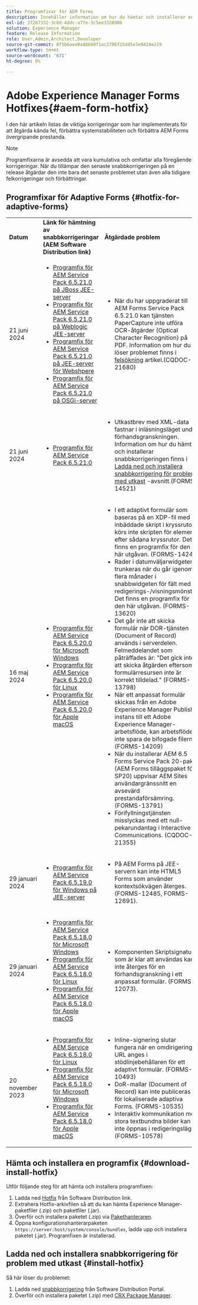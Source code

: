 ```yaml
---
title: Programfixar för AEM Forms
description: Innehåller information om hur du hämtar och installerar en snabbkorrigering för AEM Forms.
exl-id: 37287332-3c8d-4ddc-a77e-3c5ee332898b
solution: Experience Manager
feature: Release Information
role: User,Admin,Architect,Developer
source-git-commit: 8f5b6aee8a48690f1ac2706f25d45e7e9424e219
workflow-type: tm+mt
source-wordcount: '671'
ht-degree: 0%

---
```


# Adobe Experience Manager Forms Hotfixes{#aem-form-hotfix}

I den här artikeln listas de viktiga korrigeringar som har implementerats för att åtgärda kända fel, förbättra systemstabiliteten och förbättra AEM Forms övergripande prestanda.

>[!NOTE]
>
> Programfixarna är avsedda att vara kumulativa och omfattar alla föregående korrigeringar. När du tillämpar den senaste snabbkorrigeringen på en release åtgärdar den inte bara det senaste problemet utan även alla tidigare felkorrigeringar och förbättringar.

## Programfixar för Adaptive Forms {#hotfix-for-adaptive-forms}

<table>
  <tbody>
  <tr>
    <td><strong>Datum</strong></td>
    <td><strong>Länk för hämtning av snabbkorrigeringar (AEM Software Distribution link)</strong></td>
    <td><strong>Åtgärdade problem</strong></td>
  </tr>
  <tr>
    <td>21 juni 2024</td>
     <td>
     <ul>
     <li><a href="https://nam04.safelinks.protection.outlook.com/?url=https%3A%2F%2Fexperience.adobe.com%2F%23%2Fdownloads%2Fcontent%2Fsoftware-distribution%2Fen%2Faem.html%3Fpackage%3D%2Fcontent%2Fsoftware-distribution%2Fen%2Fdetails.html%2Fcontent%2Fdam%2Faem%2Fpublic%2Fadobe%2Fpackages%2Fcq650%2Fhotfix%2FPaperCaptureSvc.zip&amp;data=05%7C02%7Cruchitas%40adobe.com%7Cf50f80aab6994875271a08dc91f2f137%7Cfa7b1b5a7b34438794aed2c178decee1%7C0%7C0%7C638545719814675925%7CUnknown%7CTWFpbGZsb3d8eyJWIjoiMC4wLjAwMDAiLCJQIjoiV2luMzIiLCJBTiI6Ik1haWwiLCJXVCI6Mn0%3D%7C0%7C%7C%7C&amp;sdata=9pTrMfiMD%2B5kQezxsZwTdOmaaktxURR99d7f6wHr%2FWQ%3D&amp;reserved=0">Programfix för AEM Service Pack 6.5.21.0 på JBoss JEE-server </a> </li>
      <li><a href="https://nam04.safelinks.protection.outlook.com/?url=https%3A%2F%2Fexperience.adobe.com%2F%23%2Fdownloads%2Fcontent%2Fsoftware-distribution%2Fen%2Faem.html%3Fpackage%3D%2Fcontent%2Fsoftware-distribution%2Fen%2Fdetails.html%2Fcontent%2Fdam%2Faem%2Fpublic%2Fadobe%2Fpackages%2Fcq650%2Fhotfix%2FPaperCaptureSvc.zip&amp;data=05%7C02%7Cruchitas%40adobe.com%7Cf50f80aab6994875271a08dc91f2f137%7Cfa7b1b5a7b34438794aed2c178decee1%7C0%7C0%7C638545719814675925%7CUnknown%7CTWFpbGZsb3d8eyJWIjoiMC4wLjAwMDAiLCJQIjoiV2luMzIiLCJBTiI6Ik1haWwiLCJXVCI6Mn0%3D%7C0%7C%7C%7C&amp;sdata=9pTrMfiMD%2B5kQezxsZwTdOmaaktxURR99d7f6wHr%2FWQ%3D&amp;reserved=0">Programfix för AEM Service Pack 6.5.21.0 på Weblogic JEE-server </a> </li>
       <li><a href="https://nam04.safelinks.protection.outlook.com/?url=https%3A%2F%2Fexperience.adobe.com%2F%23%2Fdownloads%2Fcontent%2Fsoftware-distribution%2Fen%2Faem.html%3Fpackage%3D%2Fcontent%2Fsoftware-distribution%2Fen%2Fdetails.html%2Fcontent%2Fdam%2Faem%2Fpublic%2Fadobe%2Fpackages%2Fcq650%2Fhotfix%2FPaperCaptureSvc.zip&amp;data=05%7C02%7Cruchitas%40adobe.com%7Cf50f80aab6994875271a08dc91f2f137%7Cfa7b1b5a7b34438794aed2c178decee1%7C0%7C0%7C638545719814675925%7CUnknown%7CTWFpbGZsb3d8eyJWIjoiMC4wLjAwMDAiLCJQIjoiV2luMzIiLCJBTiI6Ik1haWwiLCJXVCI6Mn0%3D%7C0%7C%7C%7C&amp;sdata=9pTrMfiMD%2B5kQezxsZwTdOmaaktxURR99d7f6wHr%2FWQ%3D&amp;reserved=0">Programfix för AEM Service Pack 6.5.21.0 på JEE-server för Webshpere </a> </li>
        <li><a href="https://nam04.safelinks.protection.outlook.com/?url=https%3A%2F%2Fexperience.adobe.com%2F%23%2Fdownloads%2Fcontent%2Fsoftware-distribution%2Fen%2Faem.html%3Fpackage%3D%2Fcontent%2Fsoftware-distribution%2Fen%2Fdetails.html%2Fcontent%2Fdam%2Faem%2Fpublic%2Fadobe%2Fpackages%2Fcq650%2Fhotfix%2FPaperCaptureSvc.zip&amp;data=05%7C02%7Cruchitas%40adobe.com%7Cf50f80aab6994875271a08dc91f2f137%7Cfa7b1b5a7b34438794aed2c178decee1%7C0%7C0%7C638545719814675925%7CUnknown%7CTWFpbGZsb3d8eyJWIjoiMC4wLjAwMDAiLCJQIjoiV2luMzIiLCJBTiI6Ik1haWwiLCJXVCI6Mn0%3D%7C0%7C%7C%7C&amp;sdata=9pTrMfiMD%2B5kQezxsZwTdOmaaktxURR99d7f6wHr%2FWQ%3D&amp;reserved=0">Programfix för AEM Service Pack 6.5.21.0 på OSGi-server </a> </li>
     </ul>
     </td>
    <td>
    <ul>
    <li> När du har uppgraderat till AEM Forms Service Pack 6.5.21.0 kan tjänsten PaperCapture inte utföra OCR-åtgärder (Optical Character Recognition) på PDF. Information om hur du löser problemet finns i <a href="/help/forms/using/papercapture-service-resolution.md"> felsökning</a> artikel.(CQDOC-21680) </li>
    </ul>
    </td>    
  </tr>
  <tr>
    <td>21 juni 2024</td>
     <td>
     <ul>
     <li><a href="https://experience.adobe.com/#/downloads/content/software-distribution/en/aem.html?package=%2Fcontent%2Fsoftware-distribution%2Fen%2Fdetails.html%2Fcontent%2Fdam%2Faem%2Fpublic%2Fadobe%2Fpackages%2Fcq650%2Fhotfix%2Fccm-ccr-content-10.0.206.zip">Programfix för AEM Service Pack 6.5.21.0 </a> </li>
     </ul>
     </td>
    <td>
    <ul>
    <li>Utkastbrev med XML-data fastnar i inläsningsläget under förhandsgranskningen. Information om hur du hämtar och installerar snabbkorrigeringen finns i<a href="#install-hotfix"> Ladda ned och installera snabbkorrigering för problem med utkast</a> -avsnitt.(FORMS-14521)</li>
    </ul>
    </td>    
  </tr>
  <tr>
    <td>16 maj 2024</td>
     <td>
     <ul>
     <li><a href="https://experience.adobe.com/#/downloads/content/software-distribution/en/aem.html?package=/content/software-distribution/en/details.html/content/dam/aem/public/adobe/packages/cq650/servicepack/fd/adobe-aemfd-win-pkg-6.0.1192-010.zip">Programfix för AEM Service Pack 6.5.20.0 för Microsoft Windows</a> </li>
     <li><a href="https://experience.adobe.com/#/downloads/content/software-distribution/en/aem.html?package=/content/software-distribution/en/details.html/content/dam/aem/public/adobe/packages/cq650/servicepack/fd/adobe-aemfd-linux-pkg-6.0.1192-010.zip">Programfix för AEM Service Pack 6.5.20.0 för Linux </a> </li>
     <li><a href="https://experience.adobe.com/#/downloads/content/software-distribution/en/aem.html?package=/content/software-distribution/en/details.html/content/dam/aem/public/adobe/packages/cq650/servicepack/fd/adobe-aemfd-osx-pkg-6.0.1192-010.zip">Programfix för AEM Service Pack 6.5.20.0 för Apple macOS</a> </li>
     </ul>
     </td>
    <td>
    <ul>
    <li>I ett adaptivt formulär som baseras på en XDP-fil med inbäddade skript i kryssrutor, körs inte skripten för element efter sådana kryssrutor. Det finns en programfix för den här utgåvan. (FORMS-1424) </li>
     <li> Rader i datumväljarwidgeten trunkeras när du går igenom flera månader i snabbwidgeten för fält med redigerings-/visningsmönster. Det finns en programfix för den här utgåvan. (FORMS-13620) </li>
     <li>Det går inte att skicka formulär när DOR-tjänsten (Document of Record) används i serverdelen. Felmeddelandet som påträffades är: "Det gick inte att skicka åtgärden eftersom formulärresursen inte är korrekt tilldelad." (FORMS-13798) </li>
     <li>När ett anpassat formulär skickas från en Adobe Experience Manager Publish-instans till ett Adobe Experience Manager-arbetsflöde, kan arbetsflödet inte spara de bifogade filerna.  (FORMS-14209) </li>
     <li> När du installerar AEM 6.5 Forms Service Pack 20-paket (AEM Forms tilläggspaket för SP20) uppvisar AEM Sites användargränssnitt en avsevärd prestandaförsämring.  (FORMS-13791) </li>
     <li>Förifyllningstjänsten misslyckas med ett null-pekarundantag i Interactive Communications. (CQDOC-21355)</li>
    </ul>
    </td>    
  </tr>
  <tr>
    <td>29 januari 2024</td>
     <td>
     <ul>
     <li><a href="https://experience.adobe.com/#/downloads/content/software-distribution/en/aem.html?package=%2Fcontent%2Fsoftware-distribution%2Fen%2Fdetails.html%2Fcontent%2Fdam%2Faem%2Fpublic%2Fadobe%2Fpackages%2Fcq650%2Ffd%2Fforms-foundation-qs-content-4.0.170-FORMS-12692-B0001.zip">Programfix för AEM Service Pack 6.5.19.0 för Windows på JEE-server</a> </li>
     </ul>
     </td>
    <td>
    <ul>
    <li>På AEM Forms på JEE-servern kan inte HTML5 Forms som använder kontextsökvägen återges. (FORMS-12485, FORMS-12691).</li>
    </ul>
    </td>    
  </tr>
  <tr>
    <td>29 januari 2024</td>
     <td>
     <ul>
     <li><a href="https://experience.adobe.com/#/downloads/content/software-distribution/en/aem.html?package=%2Fcontent%2Fsoftware-distribution%2Fen%2Fdetails.html%2Fcontent%2Fdam%2Faem%2Fpublic%2Fadobe%2Fpackages%2Fcq650%2Ffd%2Fadobe-aemfd-win-pkg-6.0.1016-004.zip">Programfix för AEM Service Pack 6.5.18.0 för Microsoft Windows</a> </li>
     <li><a href="https://experience.adobe.com/#/downloads/content/software-distribution/en/aem.html?package=%2Fcontent%2Fsoftware-distribution%2Fen%2Fdetails.html%2Fcontent%2Fdam%2Faem%2Fpublic%2Fadobe%2Fpackages%2Fcq650%2Ffd%2Fadobe-aemfd-linux-pkg-6.0.1016-004.zip">Programfix för AEM Service Pack 6.5.18.0 för Linux</a></li>
     <li><a href="https://experience.adobe.com/#/downloads/content/software-distribution/en/aem.html?package=%2Fcontent%2Fsoftware-distribution%2Fen%2Fdetails.html%2Fcontent%2Fdam%2Faem%2Fpublic%2Fadobe%2Fpackages%2Fcq650%2Ffd%2Fadobe-aemfd-osx-pkg-6.0.1016-004.zip">Programfix för AEM Service Pack 6.5.18.0 för Apple macOS</a></li>
     </ul>
     </td>
    <td>
    <ul>
    <li> Komponenten Skriptsignatur som är klar att användas kan inte återges för en förhandsgranskning i ett anpassat formulär. (FORMS-12073).</li>
    </ul>
    </td>    
   </tr>
   <tr>
    <td>20 november 2023</td>
     <td>
     <ul>
     <li><a href="https://experience.adobe.com/#/downloads/content/software-distribution/en/aem.html?package=/content/software-distribution/en/details.html/content/dam/aem/public/adobe/packages/cq650/servicepack/fd/adobe-aemfd-linux-pkg-6.0.1016-002.zip">Programfix för AEM Service Pack 6.5.18.0 för Linux</a> </li>
     <li><a href="https://experience.adobe.com/#/downloads/content/software-distribution/en/aem.html?package=/content/software-distribution/en/details.html/content/dam/aem/public/adobe/packages/cq650/servicepack/fd/adobe-aemfd-win-pkg-6.0.1016-002.zip">Programfix för AEM Service Pack 6.5.18.0 för Microsoft Windows</a> </li>
     <li><a href="https://experience.adobe.com/#/downloads/content/software-distribution/en/aem.html?package=/content/software-distribution/en/details.html/content/dam/aem/public/adobe/packages/cq650/servicepack/fd/adobe-aemfd-osx-pkg-6.0.1016-002.zip">Programfix för AEM Service Pack 6.5.18.0 för Apple macOS</a></li>
     </ul>
     </td>
    <td>
    <ul>
    <li>Inline-signering slutar fungera när en omdirigerings-URL anges i stödlinjebehållaren för ett adaptivt formulär. (FORMS-10493)</li>
    <li>DoR-mallar (Document of Record) kan inte publiceras för lokaliserade adaptiva Forms. (FORMS-10535)</li>
    <li>Interaktiv kommunikation med stora textbundna bilder kan inte öppnas i redigeringsläge. (FORMS-10578)</li>
    </ul>
    </td>    
  </tr>
  <tbody>
</table>

## Hämta och installera en programfix {#download-install-hotfix}

Utför följande steg för att hämta och installera programfixen:

1. Ladda ned [Hotfix](#hotfix-for-adaptive-forms) från Software Distribution link.
1. Extrahera Hotfix-arkivfilen så att du kan hämta Experience Manager-paketfiler (.zip) och paketfiler (.jar).
1. Överför och installera paketet (.zip) via [Pakethanteraren](https://experienceleague.adobe.com/docs/experience-manager-65/content/sites/administering/contentmanagement/package-manager.html?lang=es#accessing).
1. Öppna konfigurationshanterarpaketen `https://server:host/system/console/bundles`, ladda upp och installera paketet (.jar). Programfixen är installerad.


## Ladda ned och installera snabbkorrigering för problem med utkast {#install-hotfix}

Så här löser du problemet:

1. Ladda ned [snabbkorrigering](#hotfix-for-adaptive-forms) från Software Distribution Portal.
2. Överför och installera paketet (.zip) med [CRX Package Manager](https://experienceleague.adobe.com/docs/experience-manager-65/content/sites/administering/contentmanagement/package-manager.html?lang=es#accessing).